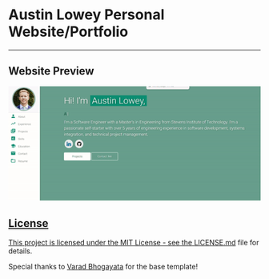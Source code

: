# Austin Lowey Personal Website/Portfolio

---

## Website Preview

<a href="https://austinlowey.github.io" target="_blank"><img src="examples/website_preview.gif" width="800px">


## License
This project is licensed under the MIT License - see the [LICENSE.md](./LICENSE) file for details.

Special thanks to [Varad Bhogayata](https://github.com/varadbhogayata/) for the base template!
